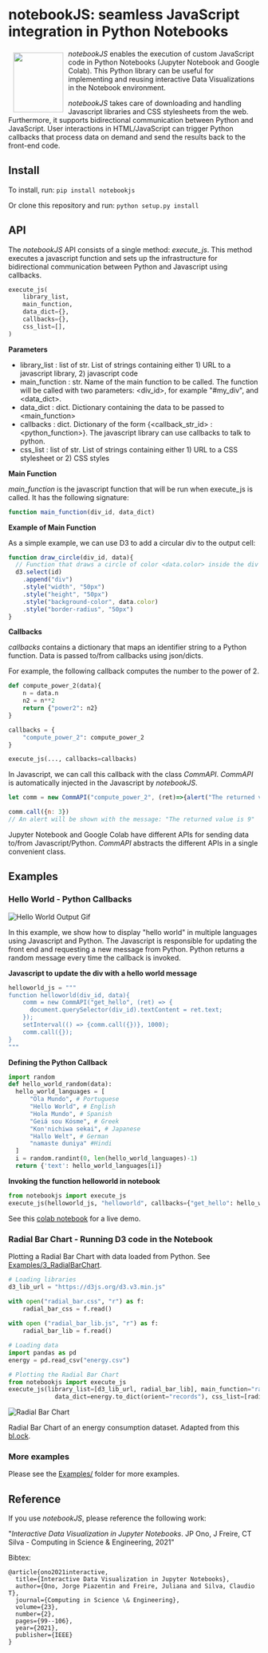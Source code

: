 # notebookJS: seamless JavaScript integration in Python Notebooks 

<img src="https://raw.githubusercontent.com/jorgehpo/notebookJS/main/Images/notebookJS.png" 
     align="left" 
     hspace="10" 
     vspace="6"
     width="100"
     height="120">

*notebookJS* enables the execution of custom JavaScript code in Python Notebooks (Jupyter Notebook and Google Colab). This Python library can be useful for implementing and reusing  interactive Data Visualizations in the Notebook environment.

*notebookJS* takes care of downloading and handling Javascript libraries and CSS stylesheets from the web. Furthermore, it supports bidirectional communication between Python and JavaScript. User interactions in HTML/JavaScript can trigger Python callbacks that process data on demand and send the results back to the front-end code.


## Install

To install, run:
`pip install notebookjs`

Or clone this repository and run:
`python setup.py install`

## API

The *notebookJS* API consists of a single method: *execute_js*. This method executes a javascript function and sets up the infrastructure for bidirectional communication between Python and Javascript using callbacks. 

```python
execute_js(
    library_list,
    main_function,
    data_dict={},
    callbacks={},
    css_list=[],
)
```

**Parameters**

- library_list : list of str. 
    List of strings containing either 1) URL to a javascript library, 2) javascript code
- main_function : str. 
    Name of the main function to be called. The function will be called with two parameters: 
    <div_id>, for example "#my_div", and <data_dict>.
- data_dict : dict. 
    Dictionary containing the data to be passed to <main_function>
- callbacks : dict. 
    Dictionary of the form {<callback_str_id> : <python_function>}. The javascript library can
    use callbacks to talk to python.
- css_list : list of str. 
    List of strings containing either 1) URL to a CSS stylesheet or 2) CSS styles

**Main Function**

*main_function* is the javascript function that will be run when execute_js is called. It has the following signature:
```Javascript
function main_function(div_id, data_dict)
```

**Example of Main Function**

As a simple example, we can use D3 to add a circular div to the output cell:

```Javascript
function draw_circle(div_id, data){
  // Function that draws a circle of color <data.color> inside the div <div_id> using D3
  d3.select(id)
    .append("div")
    .style("width", "50px")
    .style("height", "50px")
    .style("background-color", data.color)
    .style("border-radius", "50px")
}
```

**Callbacks**

*callbacks* contains a dictionary that maps an identifier string to a Python function. Data is passed to/from callbacks using json/dicts.

For example, the following callback computes the number to the power of 2.

``` Python
def compute_power_2(data){
    n = data.n
    n2 = n**2
    return {"power2": n2}
}

callbacks = {
    "compute_power_2": compute_power_2
}

execute_js(..., callbacks=callbacks)
```

In Javascript, we can call this callback with the class *CommAPI*. *CommAPI* is automatically injected in the Javascript by *notebookJS*.

``` Javascript
let comm = new CommAPI("compute_power_2", (ret)=>{alert("The returned value is " + ret.power2)})

comm.call({n: 3}) 
// An alert will be shown with the message: "The returned value is 9"
```

Jupyter Notebook and Google Colab have different APIs for sending data to/from Javascript/Python. *CommAPI* abstracts the different APIs in a single convenient class.

## Examples

### Hello World - Python Callbacks

![Hello World Output Gif](https://user-images.githubusercontent.com/14821895/114482788-2d94d500-9bd5-11eb-9ec3-7ee5c5d62a86.gif)

In this example, we show how to display "hello world" in multiple languages using Javascript and Python. The Javascript is responsible for updating the front end and requesting a new message from Python. Python returns a random message every time the callback is invoked.

**Javascript to update the div with a hello world message**
```Python
helloworld_js = """
function helloworld(div_id, data){
    comm = new CommAPI("get_hello", (ret) => {
      document.querySelector(div_id).textContent = ret.text;
    });
    setInterval(() => {comm.call({})}, 1000);
    comm.call({});
}
"""
```

**Defining the Python Callback**
```Python
import random
def hello_world_random(data):
  hello_world_languages = [
      "Ola Mundo", # Portuguese
      "Hello World", # English
      "Hola Mundo", # Spanish
      "Geiá sou Kósme", # Greek
      "Kon'nichiwa sekai", # Japanese
      "Hallo Welt", # German
      "namaste duniya" #Hindi
  ]
  i = random.randint(0, len(hello_world_languages)-1)
  return {'text': hello_world_languages[i]}
```

**Invoking the function helloworld in notebook**
```Python
from notebookjs import execute_js
execute_js(helloworld_js, "helloworld", callbacks={"get_hello": hello_world_random})
```

See this [colab notebook](https://colab.research.google.com/drive/1g8WOn9oZ5G_3-Y8DYmpV1MIj59dnd81u?usp=sharing) for a live demo.

### Radial Bar Chart - Running D3 code in the Notebook

Plotting a Radial Bar Chart with data loaded from Python. See [Examples/3_RadialBarChart](https://github.com/jorgehpo/notebookJS/blob/main/Examples/3_RadialBarChart/).

```Python
# Loading libraries
d3_lib_url = "https://d3js.org/d3.v3.min.js"

with open("radial_bar.css", "r") as f:
    radial_bar_css = f.read()
    
with open ("radial_bar_lib.js", "r") as f:
    radial_bar_lib = f.read()

# Loading data
import pandas as pd
energy = pd.read_csv("energy.csv")

# Plotting the Radial Bar Chart
from notebookjs import execute_js
execute_js(library_list=[d3_lib_url, radial_bar_lib], main_function="radial_bar", 
             data_dict=energy.to_dict(orient="records"), css_list=[radial_bar_css])
```

![Radial Bar Chart](https://user-images.githubusercontent.com/14821895/114483438-536ea980-9bd6-11eb-8502-77f7a8864322.gif)

Radial Bar Chart of an energy consumption dataset. Adapted from this [bl.ock](https://bl.ocks.org/AntonOrlov/6b42d8676943cc933f48a43a7c7e5b6c). 

### More examples

Please see the [Examples/](https://github.com/jorgehpo/notebookJS/blob/main/Examples/) folder for more examples.

## Reference

If you use *notebookJS*, please reference the following work:

"*Interactive Data Visualization in Jupyter Notebooks*. JP Ono, J Freire, CT Silva - Computing in Science & Engineering, 2021"

Bibtex:
```
@article{ono2021interactive,
  title={Interactive Data Visualization in Jupyter Notebooks},
  author={Ono, Jorge Piazentin and Freire, Juliana and Silva, Claudio T},
  journal={Computing in Science \& Engineering},
  volume={23},
  number={2},
  pages={99--106},
  year={2021},
  publisher={IEEE}
}
```
